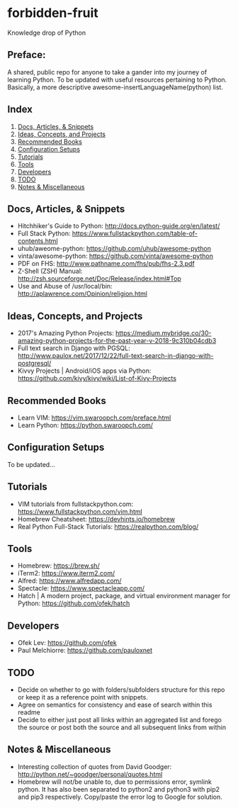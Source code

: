 # forbidden-fruit
Knowledge drop of Python

## Preface:

A shared, public repo for anyone to take a gander into my journey of learning Python. To be updated with useful resources pertaining to Python. Basically, a more descriptive awesome-insertLanguageName(python) list.

## Index
1. [Docs, Articles, & Snippets](#docs-,-articles-,-&-snippets)
2. [Ideas, Concepts, and Projects](#ideas-,-concepts-,-and-projects)
3. [Recommended Books](#recommended-books)
4. [Configuration Setups](#configuration-setups)
5. [Tutorials](*tutorials)
6. [Tools](#tools)
7. [Developers](#developers)
8. [TODO](#todo)
9. [Notes & Miscellaneous](#notes-&-miscellaneous)

## Docs, Articles, & Snippets

* Hitchhiker's Guide to Python: http://docs.python-guide.org/en/latest/
* Full Stack Python: https://www.fullstackpython.com/table-of-contents.html
* uhub/aweome-python: https://github.com/uhub/awesome-python
* vinta/awesome-python: https://github.com/vinta/awesome-python
* PDF on FHS: http://www.pathname.com/fhs/pub/fhs-2.3.pdf
* Z-Shell (ZSH) Manual: http://zsh.sourceforge.net/Doc/Release/index.html#Top
* Use and Abuse of /usr/local/bin: http://aplawrence.com/Opinion/religion.html

## Ideas, Concepts, and Projects

* 2017's Amazing Python Projects: https://medium.mybridge.co/30-amazing-python-projects-for-the-past-year-v-2018-9c310b04cdb3
* Full text search in Django with PGSQL: http://www.paulox.net/2017/12/22/full-text-search-in-django-with-postgresql/
* Kivvy Projects | Android/iOS apps via Python: https://github.com/kivy/kivy/wiki/List-of-Kivy-Projects

## Recommended Books

* Learn VIM: https://vim.swaroopch.com/preface.html
* Learn Python: https://python.swaroopch.com/

## Configuration Setups

To be updated...

## Tutorials
* VIM tutorials from fullstackpython.com: https://www.fullstackpython.com/vim.html
* Homebrew Cheatsheet: https://devhints.io/homebrew
* Real Python Full-Stack Tutorials: https://realpython.com/blog/

## Tools

* Homebrew: https://brew.sh/
* iTerm2: https://www.iterm2.com/
* Alfred: https://www.alfredapp.com/
* Spectacle: https://www.spectacleapp.com/
* Hatch | A modern project, package, and virtual environment manager for Python: https://github.com/ofek/hatch

## Developers

* Ofek Lev: https://github.com/ofek
* Paul Melchiorre: https://github.com/pauloxnet

## TODO

* Decide on whether to go with folders/subfolders structure for this repo or keep it as a reference point with snippets.
* Agree on semantics for consistency and ease of search within this readme
* Decide to either just post all links within an aggregated list and forego the source or post both the source and all subsequent links from within

## Notes & Miscellaneous

* Interesting collection of quotes from David Goodger: http://python.net/~goodger/personal/quotes.html
* Homebrew will not/be unable to, due to permissions error, symlink python. It has also been separated to python2 and python3 with pip2 and pip3 respectively. Copy/paste the error log to Google for solution.